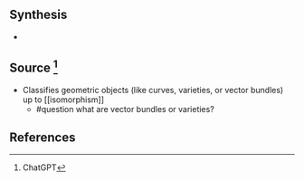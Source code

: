 ## Synthesis
- 
## Source [^1]
- Classifies geometric objects (like curves, varieties, or vector bundles) up to [[isomorphism]]
	- #question what are vector bundles or varieties?
## References

[^1]: ChatGPT